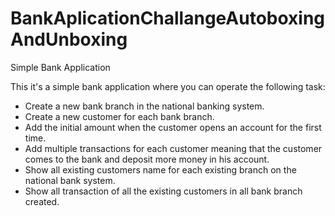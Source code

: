 # BankAplicationChallangeAutoboxingAndUnboxing
Simple Bank Application

This it's a simple bank application where you can operate the following task: 

-  Create a  new bank branch in the national banking system.
-  Create a new customer for each bank branch.
-  Add the initial amount when the customer opens an account for the first time.
-  Add multiple transactions for each customer meaning that the customer comes to the bank and deposit more money in his account.
-  Show all existing customers name for each existing branch on the national bank system.
-  Show all transaction of all the existing customers in all bank branch created.
